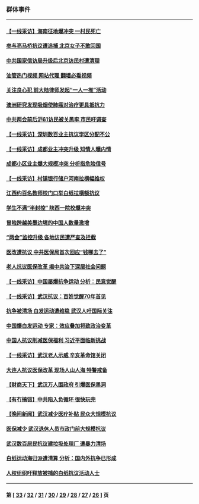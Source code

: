 ### 群体事件
---
#### [【一线采访】海南征地爆冲突 一村民死亡](../../pages/ncid279/n13989137.md?05111645) 
#### [参与亮马桥抗议遭追捕 北京女子不敢回国](../../pages/ncid279/n13985420.md?05111645) 
#### [中共国家信访局升级后北京访民村遭清理](../../pages/ncid279/n13984826.md?05111645) 
#### [油管热门视频 网站代理 翻墙必看视频](http://138.2.39.72:81/youtube.html?epic-marker?05111645)
#### [关注良心犯 前大陆律师发起“一人一推”活动](../../pages/ncid279/n13980524.md?05111645) 
#### [澳洲研究发现吸烟使肺癌对治疗更具抵抗力](../../pages/ncid279/n13977762.md?05111645) 
#### [中共两会前后沪61访民被关黑牢 市民吁调查](../../pages/ncid279/n13976054.md?05111645) 
#### [【一线采访】深圳数百业主抗议学区分配不公](../../pages/ncid279/n13976680.md?05111645) 
#### [【一线采访】成都业主冲突升级 知情人曝内情](../../pages/ncid279/n13965289.md?05111645) 
#### [成都小区业主爆大规模冲突 分析指危险信号](../../pages/ncid279/n13964520.md?05111645) 
#### [【一线采访】村镇银行储户河南拉横幅维权](../../pages/ncid279/n13964555.md?05111645) 
#### [江西约百名教师校门口举白纸拉横额抗议](../../pages/ncid279/n13958579.md?05111645) 
#### [学生不满“半封控” 陕西一院校爆冲突](../../pages/ncid279/n13946647.md?05111645) 
#### [冒险跨越美墨边境的中国人数量激增](../../pages/ncid279/n13946742.md?05111645) 
#### [“两会”监控升级 各地访民遭严查及拦截](../../pages/ncid279/n13942702.md?05111645) 
#### [医改遭抗议 中共医保局首次回应“钱哪去了”](../../pages/ncid279/n13938290.md?05111645) 
#### [老人抗议医保改革 揭中共治下深层社会问题](../../pages/ncid279/n13934963.md?05111645) 
#### [【一线采访】中国屡爆抗争运动 分析：民意觉醒](../../pages/ncid279/n13934024.md?05111645) 
#### [【一线采访】武汉抗议：百姓觉醒70年首见](../../pages/ncid279/n13931265.md?05111645) 
#### [抗争被清场 白发运动遭维稳 武汉人吁国际关注](../../pages/ncid279/n13931147.md?05111645) 
#### [中国爆白发运动 专家：效应叠加将致政治变革](../../pages/ncid279/n13931004.md?05111645) 
#### [中国人抗议削减医保福利 习近平面临新挑战](../../pages/ncid279/n13930530.md?05111645) 
#### [【一线采访】武汉老人示威 辛亥革命馆关闭](../../pages/ncid279/n13930368.md?05111645) 
#### [大连人抗议医保改革 现场人山人海 特警戒备](../../pages/ncid279/n13930248.md?05111645) 
#### [【财商天下】武汉万人围政府 引爆医保黑洞](../../pages/ncid279/n13927281.md?05111645) 
#### [【有冇搞错】中共陷入负循环 很快玩完](../../pages/ncid279/n13926140.md?05111645) 
#### [【晚间新闻】武汉减少医疗补贴 民众大规模抗议](../../pages/ncid279/n13925524.md?05111645) 
#### [医保减少 武汉退休人员市政门前大规模抗议](../../pages/ncid279/n13925389.md?05111645) 
#### [武汉数百居民抗议建垃圾处理厂 遭暴力清场](../../pages/ncid279/n13922269.md?05111645) 
#### [白纸运动海归派遭清算 分析：国内外抗争已形成](../../pages/ncid279/n13919416.md?05111645) 
#### [人权组织吁释放被捕的白纸抗议活动人士](../../pages/ncid279/n13917517.md?05111645) 

---
#### 第 [ [33](./33.md?05111645) / [32](./32.md?05111645) / [31](./31.md?05111645) / [30](./30.md?05111645) / [29](./29.md?05111645) / [28](./28.md?05111645) / [27](./27.md?05111645) / [26](./26.md?05111645) ] 页
